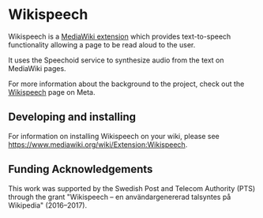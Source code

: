 # Wikispeech

Wikispeech is a [MediaWiki extension](https://www.mediawiki.org/wiki/Manual:Extensions)
which provides text-to-speech functionality allowing a page to be read aloud to
the user.

It uses the Speechoid service to synthesize audio from the text on MediaWiki pages.

For more information about the background to the project, check out the
[Wikispeech](https://meta.wikimedia.org/wiki/Wikispeech) page on Meta.


## Developing and installing

For information on installing Wikispeech on your wiki, please
see <https://www.mediawiki.org/wiki/Extension:Wikispeech>.


## Funding Acknowledgements

This work was supported by the Swedish Post and Telecom Authority
(PTS) through the grant "Wikispeech – en användargenererad talsyntes
på Wikipedia" (2016–2017).